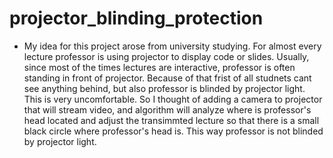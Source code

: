 # projector_blinding_protection

- My idea for this project arose from university studying. For almost every lecture professor is using projector to display code or slides. Usually, since most of the times lectures are interactive, professor is often standing in front of projector. Because of that frist of all studnets cant see anything behind, but also professor is blinded by projector light. This is very uncomfortable. So I thought of adding a camera to projector that will stream video, and algorithm will analyze where is professor's head located and adjust the transimmted lecture so that there is a small black circle where professor's head is. This way professor is not blinded by projector light.